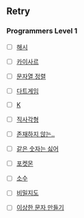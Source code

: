 ## Retry

### Programmers Level 1

- [ ] [해시](https://programmers.co.kr/learn/courses/30/lessons/42576)

- [ ] [카이사르](https://programmers.co.kr/learn/courses/30/lessons/12926)

- [ ] [문자열 정렬](https://programmers.co.kr/learn/courses/30/lessons/12915)

- [ ] [다트게임](https://programmers.co.kr/learn/courses/30/lessons/17682
  )

- [ ] [K](https://programmers.co.kr/learn/courses/30/lessons/42748)

- [ ] [직사각형](https://programmers.co.kr/learn/courses/30/lessons/86491)

- [ ] [존재하지 않는..](https://programmers.co.kr/learn/courses/30/lessons/86051
  )

- [ ] [같은 숫자는 싫어](https://programmers.co.kr/learn/courses/30/lessons/12906)

- [ ] [포켓몬](https://programmers.co.kr/learn/courses/30/lessons/1845)

- [ ] [소수](https://programmers.co.kr/learn/courses/30/lessons/12921)

- [ ] [비밀지도](https://programmers.co.kr/learn/courses/30/lessons/17681)

- [ ] [이상한 문자 만들기](https://programmers.co.kr/learn/courses/30/lessons/12930
  )